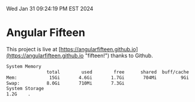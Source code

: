 Wed Jan 31 09:24:19 PM EST 2024

# Angular Fifteen


This project is live at [https://angularfifteen.github.io](https://angularfifteen.github.io "fifteen!") thanks to Github.

```bash
System Memory
               total        used        free      shared  buff/cache   available
Mem:            15Gi       4.6Gi       1.7Gi       704Mi         9Gi        10Gi
Swap:          8.0Gi       710Mi       7.3Gi
System Storage
1.2G	.
```
